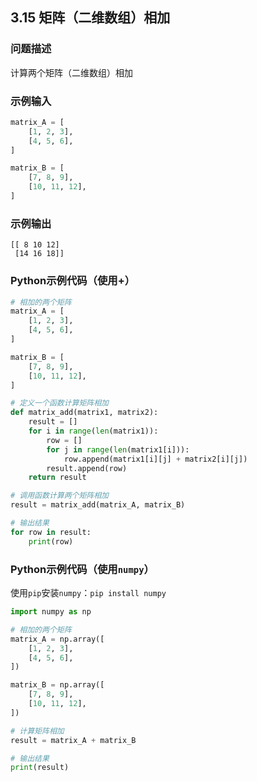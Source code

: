 ## 3.15 矩阵（二维数组）相加

### 问题描述

计算两个矩阵（二维数组）相加

### 示例输入

```python
matrix_A = [
    [1, 2, 3],
    [4, 5, 6],
]

matrix_B = [
    [7, 8, 9],
    [10, 11, 12],
]
```

### 示例输出

```text
[[ 8 10 12]
 [14 16 18]]
```

### Python示例代码（使用+）

```python
# 相加的两个矩阵
matrix_A = [
    [1, 2, 3],
    [4, 5, 6],
]

matrix_B = [
    [7, 8, 9],
    [10, 11, 12],
]

# 定义一个函数计算矩阵相加
def matrix_add(matrix1, matrix2):
    result = []
    for i in range(len(matrix1)):
        row = []
        for j in range(len(matrix1[i])):
            row.append(matrix1[i][j] + matrix2[i][j])
        result.append(row)
    return result

# 调用函数计算两个矩阵相加
result = matrix_add(matrix_A, matrix_B)

# 输出结果
for row in result:
    print(row)
```

### Python示例代码（使用`numpy`）

使用`pip`安装`numpy`：`pip install numpy`

```python
import numpy as np

# 相加的两个矩阵
matrix_A = np.array([
    [1, 2, 3],
    [4, 5, 6],
])

matrix_B = np.array([
    [7, 8, 9],
    [10, 11, 12],
])

# 计算矩阵相加
result = matrix_A + matrix_B

# 输出结果
print(result)
```